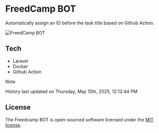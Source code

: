 # FreedCamp BOT

Automatically assign an ID before the task title based on Github Action.

![FreedCamp BOT](https://repository-images.githubusercontent.com/737932867/7d34798b-2680-471c-b089-a78a718d3d6a)

## Tech

- Laravel
- Docker
- Github Action

> [!NOTE]  
> History last updated on Thursday, May 15th, 2025, 12:12:44 PM

## License

The Freedcamp BOT is open-sourced software licensed under the [MIT license](https://opensource.org/licenses/MIT).
